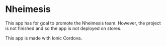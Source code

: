 # Nheimesis

This app has for goal to promote the Nheimesis team.
However, the project is not finished and so the app is not deployed on stores.

This app is made with Ionic Cordova.